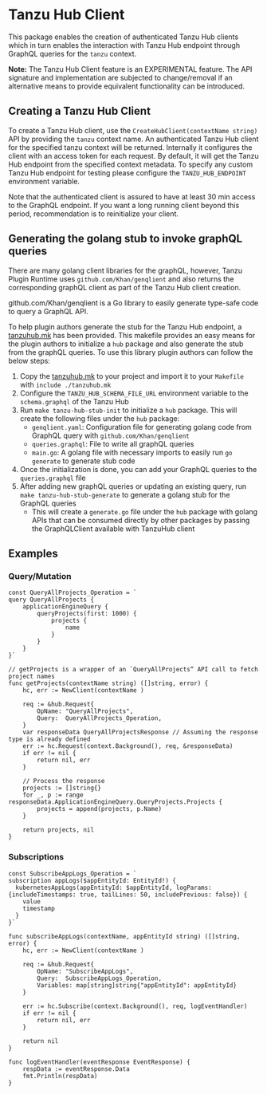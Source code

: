 # Tanzu Hub Client

This package enables the creation of authenticated Tanzu Hub clients which in turn
enables the interaction with Tanzu Hub endpoint through GraphQL queries for the
`tanzu` context.

**Note:** The Tanzu Hub Client feature is an EXPERIMENTAL feature. The API signature
and implementation are subjected to change/removal if an alternative means to provide
equivalent functionality can be introduced.

## Creating a Tanzu Hub Client

To create a Tanzu Hub client, use the `CreateHubClient(contextName string)` API
by providing the `tanzu` context name. An authenticated Tanzu Hub client for the specified tanzu context will be returned.
Internally it configures the client with an access token for each request.
By default, it will get the Tanzu Hub endpoint from the specified context metadata. To specify any custom Tanzu Hub
endpoint for testing please configure the `TANZU_HUB_ENDPOINT` environment variable.

Note that the authenticated client is assured to have at least 30 min access to the GraphQL endpoint.
If you want a long running client beyond this period, recommendation is to reinitialize your client.

## Generating the golang stub to invoke graphQL queries

There are many golang client libraries for the graphQL, however, Tanzu Plugin Runtime uses `github.com/Khan/genqlient` and
also returns the corresponding graphQL client as part of the Tanzu Hub client creation.

github.com/Khan/genqlient is a Go library to easily generate type-safe code to query a GraphQL API.

To help plugin authors generate the stub for the Tanzu Hub endpoint, a [tanzuhub.mk](../../hack/hub/tanzuhub.mk) has been provided.
This makefile provides an easy means for the plugin authors to initialize a `hub` package and also generate the stub from the graphQL queries.
To use this library plugin authors can follow the below steps:

1. Copy the [tanzuhub.mk](../../hack/hub/tanzuhub.mk) to your project and import it to your `Makefile` with `include ./tanzuhub.mk`
2. Configure the `TANZU_HUB_SCHEMA_FILE_URL` environment variable to the `schema.graphql` of the Tanzu Hub
3. Run `make tanzu-hub-stub-init` to initialize a `hub` package. This will create the following files under the `hub` package:
    * `genqlient.yaml`: Configuration file for generating golang code from GraphQL query with `github.com/Khan/genqlient`
    * `queries.graphql`: File to write all graphQL queries
    * `main.go`: A golang file with necessary imports to easily run `go generate` to generate stub code
4. Once the initialization is done, you can add your GraphQL queries to the `queries.graphql` file
5. After adding new graphQL queries or updating an existing query, run `make tanzu-hub-stub-generate` to generate a golang stub for the GraphQL queries
    * This will create a `generate.go` file under the `hub` package with golang APIs that can be consumed directly by other packages by passing the GraphQLClient available with TanzuHub client

## Examples

### Query/Mutation

```golang
const QueryAllProjects_Operation = `
query QueryAllProjects {
    applicationEngineQuery {
        queryProjects(first: 1000) {
            projects {
                name
            }
        }
    }
}`

// getProjects is a wrapper of an `QueryAllProjects“ API call to fetch project names
func getProjects(contextName string) ([]string, error) {
    hc, err := NewClient(contextName )

	req := &hub.Request{
		OpName: "QueryAllProjects",
		Query:  QueryAllProjects_Operation,
	}
	var responseData QueryAllProjectsResponse // Assuming the response type is already defined
	err := hc.Request(context.Background(), req, &responseData)
	if err != nil {
		return nil, err
	}

    // Process the response
	projects := []string{}
	for _, p := range responseData.ApplicationEngineQuery.QueryProjects.Projects {
		projects = append(projects, p.Name)
	}

	return projects, nil
}
```

### Subscriptions

```golang
const SubscribeAppLogs_Operation = `
subscription appLogs($appEntityId: EntityId!) {
  kubernetesAppLogs(appEntityId: $appEntityId, logParams: {includeTimestamps: true, tailLines: 50, includePrevious: false}) {
    value
    timestamp
  }
}`

func subscribeAppLogs(contextName, appEntityId string) ([]string, error) {
    hc, err := NewClient(contextName )

	req := &hub.Request{
		OpName: "SubscribeAppLogs",
		Query:  SubscribeAppLogs_Operation,
        Variables: map[string]string{"appEntityId": appEntityId}
	}

	err := hc.Subscribe(context.Background(), req, logEventHandler)
	if err != nil {
		return nil, err
	}

	return nil
}

func logEventHandler(eventResponse EventResponse) {
    respData := eventResponse.Data
    fmt.Println(respData) 
}
```